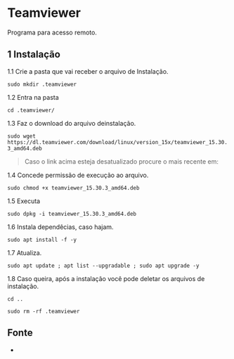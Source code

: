 Teamviewer
================================================================

Programa para acesso remoto.

1 Instalação
----------------------------------------------------------------

1.1 Crie a pasta que vai receber o arquivo de Instalação.

`sudo mkdir .teamviewer`

1.2 Entra na pasta

`cd .teamviewer/`

1.3 Faz o download do arquivo deinstalação.

`sudo wget https://dl.teamviewer.com/download/linux/version_15x/teamviewer_15.30.3_amd64.deb`

> Caso o link acima esteja desatualizado procure o mais recente em: 

1.4 Concede permissão de execução ao arquivo.

`sudo chmod +x teamviewer_15.30.3_amd64.deb`

1.5 Executa

`sudo dpkg -i teamviewer_15.30.3_amd64.deb`

1.6 Instala dependêcias, caso hajam.

`sudo apt install -f -y`

1.7 Atualiza.

`sudo apt update ; apt list --upgradable ; sudo apt upgrade -y`

1.8 Caso queira, após a instalação você pode deletar os arquivos de instalação.

`cd ..`

`sudo rm -rf .teamviewer`

Fonte
----------------------------------------------------------------

* 